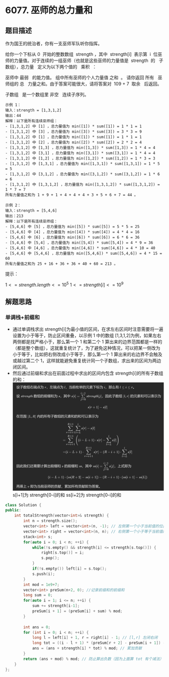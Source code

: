 # 6077. 巫师的总力量和

## 题目描述

作为国王的统治者，你有一支巫师军队听你指挥。

给你一个下标从 0  开始的整数数组  strength ，其中  strength[i]  表示第  i  位巫师的力量值。对于连续的一组巫师（也就是这些巫师的力量值是  strength  的   子数组），总力量   定义为以下两个值的   乘积  ：

巫师中 最弱   的能力值。
组中所有巫师的个人力量值 之和  。
请你返回 所有   巫师组的 总   力量之和。由于答案可能很大，请将答案对  109 + 7  取余   后返回。

子数组   是一个数组里 非空   连续子序列。

```
示例 1：
输入：strength = [1,3,1,2]
输出：44
解释：以下是所有连续巫师组：
- [1,3,1,2] 中 [1] ，总力量值为 min([1]) * sum([1]) = 1 * 1 = 1
- [1,3,1,2] 中 [3] ，总力量值为 min([3]) * sum([3]) = 3 * 3 = 9
- [1,3,1,2] 中 [1] ，总力量值为 min([1]) * sum([1]) = 1 * 1 = 1
- [1,3,1,2] 中 [2] ，总力量值为 min([2]) * sum([2]) = 2 * 2 = 4
- [1,3,1,2] 中 [1,3] ，总力量值为 min([1,3]) * sum([1,3]) = 1 * 4 = 4
- [1,3,1,2] 中 [3,1] ，总力量值为 min([3,1]) * sum([3,1]) = 1 * 4 = 4
- [1,3,1,2] 中 [1,2] ，总力量值为 min([1,2]) * sum([1,2]) = 1 * 3 = 3
- [1,3,1,2] 中 [1,3,1] ，总力量值为 min([1,3,1]) * sum([1,3,1]) = 1 * 5 = 5
- [1,3,1,2] 中 [3,1,2] ，总力量值为 min([3,1,2]) * sum([3,1,2]) = 1 * 6 = 6
- [1,3,1,2] 中 [1,3,1,2] ，总力量值为 min([1,3,1,2]) * sum([1,3,1,2]) = 1 * 7 = 7
所有力量值之和为 1 + 9 + 1 + 4 + 4 + 4 + 3 + 5 + 6 + 7 = 44 。

示例 2：
输入：strength = [5,4,6]
输出：213
解释：以下是所有连续巫师组：
- [5,4,6] 中 [5] ，总力量值为 min([5]) * sum([5]) = 5 * 5 = 25
- [5,4,6] 中 [4] ，总力量值为 min([4]) * sum([4]) = 4 * 4 = 16
- [5,4,6] 中 [6] ，总力量值为 min([6]) * sum([6]) = 6 * 6 = 36
- [5,4,6] 中 [5,4] ，总力量值为 min([5,4]) * sum([5,4]) = 4 * 9 = 36
- [5,4,6] 中 [4,6] ，总力量值为 min([4,6]) * sum([4,6]) = 4 * 10 = 40
- [5,4,6] 中 [5,4,6] ，总力量值为 min([5,4,6]) * sum([5,4,6]) = 4 * 15 = 60
所有力量值之和为 25 + 16 + 36 + 36 + 40 + 60 = 213 。
```

提示：

$1 <= strength.length <= 10^5$
$1 <= strength[i] <= 10^9$

## 解题思路

### 单调栈+前缀和

- 通过单调栈求出 strength[i]为最小值的区间，在求左右区间时注意需要将一遍设置为小于等于，防止区间重叠，以示例 1 中的数组 [1,3,1,2]为例，如果左右两侧都是找严格小于，那么第一个 1 和第二个 1 算出来的边界范围都是一样的（都是整个数组），这就重复统计了，为了避免这种情况，可以把某一侧改为小于等于，比如把右侧改成小于等于，那么第一个 1 算出来的右边界不会触及或越过第二个 1，这样就能避免重复统计同一个子数组，求出来的区间为两边闭区间。
- 然后通过前缀和求出在前面过程中求出的区间内包含 strength[i]的所有子数组的和：
  ![](./6077.png)
  s[i+1]为 strength[0-i]的和
  ss[i+2]为 strength[0-i]的和

```cpp
class Solution {
public:
    int totalStrength(vector<int>& strength) {
        int n = strength.size();
        vector<int> left = vector<int>(n, -1); // 左侧第一个小于当前值的位置
        vector<int> right = vector<int>(n, n); // 右侧第一个小于等于当前值的位置
        stack<int> s;
        for(auto i = 0; i < n; ++i) {
            while(!s.empty() && strength[i] <= strength[s.top()]) {
                right[s.top()] = i;
                s.pop();
            }
            if(!s.empty()) left[i] = s.top();
            s.push(i);
        }
        int mod = 1e9+7;
        vector<int> preSum(n+2, 0); //记录前缀和的前缀和
        long sum = 0;
        for(auto i = 1; i <= n; ++i) {
            sum += strength[i-1];
            preSum[i + 1] = (preSum[i] + sum) % mod;
        }

        int ans = 0;
        for (int i = 0; i < n; ++i) {
            long l = left[i] + 1, r = right[i] - 1; // [l,r] 左闭右闭
            long tot = ((i - l + 1) * (preSum[r + 2] - preSum[i + 1]) - (r - i + 1) * (preSum[i + 1] - preSum[l])) % mod;
            ans = (ans + strength[i] * tot) % mod; // 累加贡献
        }
        return (ans + mod) % mod; // 防止算出负数（因为上面算 tot 有个减法）
    }
};
```
